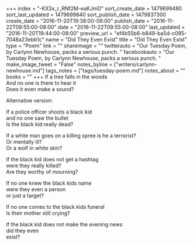 +++
index = "-KX3x_r_RNf2M-eaKJmD"
sort_create_date = 1479699480
sort_last_updated = 1479699840
sort_publish_date = 1479837300
create_date = "2016-11-20T19:38:00-08:00"
publish_date = "2016-11-22T09:55:00-08:00"
date = "2016-11-22T09:55:00-08:00"
last_updated = "2016-11-20T19:44:00-08:00"
preview_url = "ef4b55b6-b849-ba5d-c085-7048a23ebb1c"
name = "Did They Even Exist"
title = "Did They Even Exist"
type = "Poem"
link = ""
shareimage = ""
twitterauto = "Our Tuesday Poem, by Carlynn Newhouse, packs a serious punch. "
facebookauto = "Our Tuesday Poem, by Carlynn Newhouse, packs a serious punch. "
make_image_tweet = "False"
notes_byline = ["writers/carlynn-newhouse.md"]
tags_notes = ["tags/tuesday-poem.md"]
notes_about = ""
books = ""
+++
If a tree falls in the woods<br>
And no one is there to hear it<br>
Does it even make a sound?

Alternative version:

If a police officer shoots a black kid<br>
and no one saw the bullet<br>
Is the black kid really dead?

If a white man goes on a killing spree is he a terrorist?<br>
Or mentally ill?<br>
Or a wolf in white skin?

If the black kid does not get a hashtag<br>
were they really killed?<br>
Are they worthy of mourning?

If no one knew the black kids name<br>
were they even a person<br>
or just a target?

If no one comes to the black kids funeral<br>
Is their mother still crying?

If the black kid does not make the evening news<br>
did they even<br>
exist?